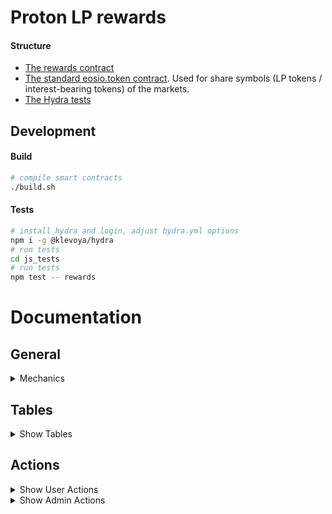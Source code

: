 # Proton LP rewards

#### Structure

- [The rewards contract](./rewards)
- [The standard eosio.token contract](./eosio.token). Used for share symbols (LP tokens / interest-bearing tokens) of the markets.
- [The Hydra tests](./js_tests)

## Development

#### Build

```bash
# compile smart contracts
./build.sh
```

#### Tests

```bash
# install hydra and login, adjust hydra.yml options
npm i -g @klevoya/hydra
# run tests
cd js_tests
# run tests
npm test -- rewards
```

# Documentation

## General

<details>
  <summary>Mechanics</summary>

The main idea is that rewards for a user in a single market depend on their proportional share of the total staked assets.
Therefore, we keep track of events that change the total staked amount.
These are the "deposit" and "withdraw" actions.
In-between two such events, the reward payout is _linear_:

1. Total reward payout: `timeDeltaInHalfSeconds * rewardPerHalfBlock`
2. For this time period, the user stakes did not change and can be credited
   accordingly
   So whenever any such event happens, we first pay out the rewards using the old
   stake state, and then update the stake state.

The total user rewards are the sum of their rewards in each period:

```tex
total_user_rewards = sum_{p in periods}: user_stake_p / total_staked_p * rewards_p
```

However, this is hard to track for each user because we'd need to update all users on each period.

A lot of times the `user_stake_p` (the staked balance of the user) does not change for a specific user as other users are depositing/withdrawing.
We can further split this into consecutive period _partitions_ where the `user_stake_p` is constant:

```tex
total_user_rewards_u = sum_{cp in constant_periods_u} sum_{p in cp}:
user_stake_cp / total_staked_p * rewards_p
= sum_{cp in constant_periods} user_stake_cp * [sum_{p in cp}: rewards_p / total_staked_p]
```

Notice that if we introduce a new variable `reward_index_p` and define it as:

```tex
reward_index_p = sum_{i=0..p}: rewards_i / total_staked_i
```

We get for the inner sum:

```tex
sum_{p in cp}: rewards_p / total_staked_p = reward_index_{cp.end} -
reward_index_{cp.begin}
```

Therefore:

```tex
total_user_rewards = sum_{cp in constant_periods} user_stake_cp *
(reward_index_{cp.end} - reward_index_{cp.begin})
```

#### What does this formula mean?

It means that we only need to keep track of a running `reward_index` variable on each deposit/withdraw, and we only need to update a user when their balance changes (translates to a "constant period" being over), i.e., when the user themself runs deposit/withdraw.
So we can keep track of all users, by only updating the total running index and the index of the currently depositing/withdrawing user.

A note on the initial value of `reward_index`:
Notice how the first period starts from initializing the rewards (`createstake` acttion) until the first deposit.
As the user's balance is zero, it doesn't matter what the initial value of `reward_index_0` is as it gets multipled by 0 (the initial user balance).
We choose the initial `reward_index` value to be 0 for convenience reasons and to keep the index smaller.

</details>

## Tables

<details>
  <summary>Show Tables</summary>

### TABLE `rewards.cfg`

- `{extended_asset} total_staked`: references stake symbol to accrue rewards for & total stake amount
- `{vector<extended_asset>} rewards_per_half_second`: reward tokens to distribute to the depositors per block
- `{vector<double>} reward_indices`: index result of the last rewards allocation. same order as rewards_per_half_second
- `{time_point} reward_time`: last time at which rewards were allocated

### example

```json
{
  "reward_indices": [630.72],
  "reward_time": "2002-01-01T00:00:00.000",
  "rewards_per_half_second": [
    {
      "contract": "token",
      "quantity": "0.1000 REWARDS"
    }
  ],
  "total_staked": {
    "contract": "proton.swaps",
    "quantity": "1.00000000 BTCUSDC"
  }
}
```

### TABLE `rewards`

- `{name} account`: user account for this reward position
- `{map<symbol_code, reward_snapshot>} stakes`: maps stake symbol to the reward snapshot
- `{int64_t} reward_snapshot.balance`: deposited stake balance
- `{vector<int64_t>} reward_snapshot.accrued_rewards`: rewards accrued (in reward token) but not claimed yet. same order as in rewards_config
- `{vector<double>} reward_snapshot.reward_indices`: latest indices of when rewards were updated for this user. same order as in rewards_config

### example

```json
{
  "account": "user1",
  "stakes": [
    {
      "key": {
        "sym": "8,BTCUSDC",
        "contract": "proton.swaps"
      },
      "value": {
        "balance": "100000000",
        "accrued_rewards": ["63072000000"],
        "reward_indices": [630.72]
      }
    }
  ]
}
```

</details>

## Actions

<details>
  <summary>Show User Actions</summary>

### DEPOSIT STAKE

Deposits stake tokens to receive rewards on.

This action is triggered as a `transfer` action of the stake symbol contract.

- **authority**: `from`
- **requirements**: none
- **memo**: `` (none)

#### example

```json
{
  "account": "proton.swaps",
  "name": "transfer",
  "data": {
    "from": "user",
    "to": "stakerewards",
    "quantity": "1.00000000 BTCUSDC",
    "memo": ""
  }
}
```

### WITHDRAW STAKE

Withdraw stake tokens which decreases stake balance to earn rewards on.

- **authority**: `withdrawer`
- **requirements**: The user needs to have enough stake tokens deposited.

#### args

- `{name} withdrawer`: the withdrawing user
- `{extended_asset} token`: the stake token amount to withdraw

#### example

```json
{
  "account": "stakerewards",
  "name": "withdraw",
  "data": {
    "withdrawer": "user",
    "token": {
      "quantity": "1.00000000 BTCUSDC",
      "contract": "proton.swaps"
    }
  }
}
```

### CLAIM REWARDS

Claims any out-standing rewards for the markets (`rewards.markets[market].accrued_amount`).
The rewards for the claimed markets are updated before claiming.
The rewards must be transferred to the contract before any claims. If not enough reward tokens are in the contract, the claim happens on the left-over amount and resets the user's claimable rewards to zero.

- **authority**: `user` or `self`
- **requirements**: none

#### args

- `{name} user`: The user claiming rewards
- `{vector<symbol_code>} stakes`: the stake symbols of the markets to claim rewards from

#### example

```json
{
  "account": "stakerewards",
  "name": "claim",
  "data": {
    "claimer": "user",
    "stakes": ["BTCUSDC"]
  }
}
```

### UPDATE USER

Updates a user's tables by accruing debt and rewards.

- **authority**: none
- **requirements**: none

#### args

- `{name} user`: The user claiming rewards

#### example

```json
{
  "account": "stakerewards",
  "name": "update.user",
  "data": {
    "user": "user"
  }
}
```

### OPEN STAKES

Enters the specified staking markets for a user by opening relevant table entries.
The user can only deposit to the staking markets they have entered.
Is a no-op if the user already entered the staking market.

- **authority**: `payer`
- **requirements**: none

#### args

- `{name} payer`: The account paying for any RAM increases
- `{name} user`: The user entering the staking markets
- `{vector<symbol_code>} stakes`: the stake symbols of the markets to enter

#### example

```json
{
  "account": "stakerewards",
  "name": "open",
  "data": {
    "payer": "payer",
    "user": "user",
    "markets": ["BTCUSDC"]
  }
}
```

### CLOSE STAKES

Exits the specified staking markets for a user by closing relevant table entries.

- **authority**: `user`
- **requirements**: the user must not have any out-standing rewards or stakes. The stake should be withdrawn first, and the rewards claimed.

#### args

- `{name} user`: The user exiting the staking markets
- `{vector<symbol_code>} stakes`: the stake symbols of the markets to exit

#### example

```json
{
  "account": "stakerewards",
  "name": "close",
  "data": {
    "user": "user",
    "markets": ["BTCUSDC"]
  }
}
```

</details>

<details>
  <summary>Show Admin Actions</summary>

### CREATE/UPDATE STAKING MARKET

Creates or updates a staking market.

- **authority**: `self`
- **requirements**: The stake symbols must not be used as the stake symbol of another market already.

> ⚠️ Stake symbols and reward symbols should always be distinct as the accounting fails otherwise. If any market pays out rewards in `REWARDS` tokens, make sure that `REWARDS` is not the stake symbol of any staking market.

#### args

- `{extended_symbol} stake_symbol`: The symbol that users need to stake in order to receive the rewards
- `{vector<extended_asset>} rewards_per_half_second`: A list of reward token amounts that will be distributed to users each half-second (~block).

#### example

```json
{
  "account": "stakerewards",
  "name": "setrewards",
  "data": {
    "stake_symbol": {
      "sym": "8,BTCUSDC",
      "contract": "proton.swaps"
    },
    "rewards_per_half_second": [
      {
        "quantity": "0.1000 REWARDS",
        "contract": "rewardtoken"
      },
      {
        "quantity": "0.0500 LOAN",
        "contract": "rewardtoken"
      }
    ]
  }
}
```

### DEPOSIT REWARDS

Transfers reward tokens to the contract for them to be distributed to claimers.

This action is triggered as a `transfer` action of the reward symbol contract.

- **authority**: `from`
- **requirements**: none
- **memo**: `deposit rewards`

#### example

```json
{
  "account": "rewardtoken",
  "name": "transfer",
  "data": {
    "from": "admin",
    "to": "stakerewards",
    "quantity": "10000000000.0000 REWARDS",
    "memo": "deposit rewards"
  }
}
```

### WITHDRAW REWARDS

Withdraws deposited rewards.

- **authority**: `self`
- **requirements**: the amount to withdraw must be less than the contract's current balance

#### args

- `{name} to`: the account that will receive the withdrawal
- `{extended_asset} token`: the amount of rewards to withdraw

#### example

```json
{
  "account": "stakerewards",
  "name": "withdraw.res",
  "data": {
    "to": "admin",
    "token": {
      "quantity": "1.00000000 REWARDS",
      "contract": "rewardtoken"
    }
  }
}
```

</details>
